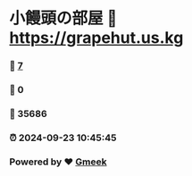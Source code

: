 # 小饅頭の部屋 :link: https://grapehut.us.kg 
### :page_facing_up: [7](https://grapehut.us.kg/tag.html) 
### :speech_balloon: 0 
### :hibiscus: 35686 
### :alarm_clock: 2024-09-23 10:45:45 
### Powered by :heart: [Gmeek](https://github.com/Meekdai/Gmeek)
